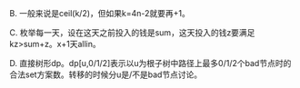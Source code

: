 B. 一般来说是ceil(k/2)，但如果k=4n-2就要再+1。

C. 枚举每一天，设在这天之前投入的钱是sum，这天投入的钱z要满足kz>sum+z。x+1天allin。

D. 直接树形dp。dp[u,0/1/2]表示以u为根子树中路径上最多0/1/2个bad节点时的合法set方案数。转移的时候分u是/不是bad节点讨论。
